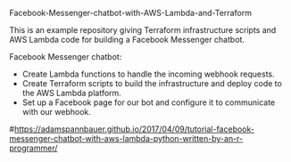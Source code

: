 
Facebook-Messenger-chatbot-with-AWS-Lambda-and-Terraform

This is an example repository giving Terraform infrastructure scripts and AWS Lambda code for building a Facebook Messenger chatbot.


Facebook Messenger chatbot:

- Create Lambda functions to handle the incoming webhook requests.
- Create Terraform scripts to build the infrastructure and deploy code to the AWS Lambda platform.
- Set up a Facebook page for our bot and configure it to communicate with our webhook.


#https://adamspannbauer.github.io/2017/04/09/tutorial-facebook-messenger-chatbot-with-aws-lambda-python-written-by-an-r-programmer/
